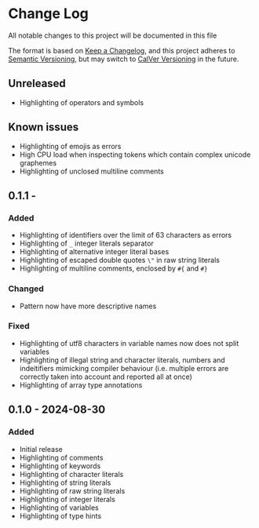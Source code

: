 # Change Log

All notable changes to this project will be documented in this file

The format is based on [Keep a Changelog](https://keepachangelog.com/en/1.1.0/),
and this project adheres to [Semantic Versioning](https://semver.org/spec/v2.0.0.html),
but may switch to [CalVer Versioning](https://calver.org/) in the future.

## Unreleased

- Highlighting of operators and symbols

## Known issues

- Highlighting of emojis as errors
- High CPU load when inspecting tokens which contain complex unicode graphemes
- Highlighting of unclosed multiline comments

## 0.1.1 -

### Added

- Highlighting of identifiers over the limit of 63 characters as errors
- Highlighting of `_` integer literals separator
- Highlighting of alternative integer literal bases
- Highlighting of escaped double quotes `\"` in raw string literals
- Highlighting of multiline comments, enclosed by `#{` and `#}`

### Changed

- Pattern now have more descriptive names

### Fixed

- Highlighting of utf8 characters in variable names now does not split variables
- Highlighting of illegal string and character literals, numbers and indeitifiers mimicking compiler
    behaviour (i.e. multiple errors are correctly taken into account and reported all at once)
- Highlighting of array type annotations

## 0.1.0 - 2024-08-30

### Added

- Initial release
- Highlighting of comments
- Highlighting of keywords
- Highlighting of character literals
- Highlighting of string literals
- Highlighting of raw string literals
- Highlighting of integer literals
- Highlighting of variables
- Highlighting of type hints
